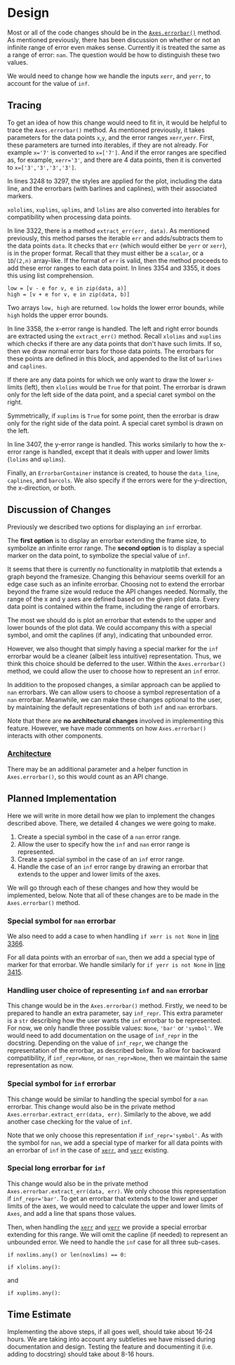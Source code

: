 # Design

Most or all of the code changes should be in the [`Axes.errorbar()`](https://github.com/matplotlib/matplotlib/blob/master/lib/matplotlib/axes/_axes.py#L3086) method. As mentioned previously, there has been discussion on whether or not an infinite range of error even makes sense. Currently it is treated the same as a range of error: `nan`. The question would be how to distinguish these two values.

We would need to change how we handle the inputs `xerr`, and `yerr`, to account for the value of `inf`.

## Tracing ##

To get an idea of how this change would need to fit in, it would be helpful to trace the `Axes.errorbar()` method. As mentioned previously, it takes parameters for the data points `x`,`y`, and the error ranges `xerr`,`yerr`. First, these parameters are turned into iterables, if they are not already. For example `x='7'` is converted to `x=['7']`. And if the error ranges are specified as, for example, `xerr='3'`, and there are 4 data points, then it is converted to `x=['3','3','3','3']`. 

In lines 3248 to 3297, the styles are applied for the plot, including the data line, and the errorbars (with barlines and caplines), with their associated markers. 

`xololims`, `xuplims`, `uplims`, and `lolims` are also converted into iterables for compatibility when processing data points.

In line 3322, there is a method `extract_err(err, data)`. As mentioned previously, this method parses the iterable `err` and adds/subtracts them to the data points `data`. It checks that `err` (which would either be `yerr` or `xerr`), is in the proper format. Recall that they must either be a `scalar`, or a `1D`/`(2,n)` array-like. If the format of `err` is valid, then the method proceeds to add these error ranges to each data point. In lines 3354 and 3355, it does this using list comprehension.

```
low = [v - e for v, e in zip(data, a)]
high = [v + e for v, e in zip(data, b)]
```

Two arrays `low, high` are returned. `low` holds the lower error bounds, while `high` holds the upper error bounds.

In line 3358, the x-error range is handled. The left and right error bounds are extracted using the `extract_err()` method. Recall `xlolims` and `xuplims` which checks if there are any data points that don't have such limits. If so, then we draw normal error bars for those data points. The errorbars for these points are defined in this block, and appended to the list of `barlines` and `caplines`.

If there are any data points for which we only want to draw the lower x-limits (left), then `xlolims` would be `True` for that point. The errorbar is drawn only for the left side of the data point, and a special caret symbol on the right.

Symmetrically, if `xuplims` is `True` for some point, then the errorbar is draw only for the right side of the data point. A special caret symbol is drawn on the left. 

In line 3407, the y-error range is handled. This works similarly to how the x-error range is handled, except that it deals with upper and lower limits (`lolims` and `uplims`).

Finally, an `ErrorbarContainer` instance is created, to house the `data_line`, `caplines`, and `barcols`. We also specify if the errors were for the y-direction, the x-direction, or both.

## Discussion of Changes ##

Previously we described two options for displaying an `inf` errorbar.

The **first option** is to display an errorbar extending the frame size, to symbolize an infinite error range. The **second option** is to display a special marker on the data point, to symbolize the special value of `inf`.

It seems that there is currently no functionality in matplotlib that extends a graph beyond the framesize. Changing this behaviour seems overkill for an edge case such as an infinite errorbar. Choosing not to extend the errorbar beyond the frame size would reduce the API changes needed. Normally, the range of the x and y axes are defined based on the given plot data. Every data point is contained within the frame, including the range of errorbars.

The most we should do is plot an errorbar that extends to the upper and lower bounds of the plot data. We could accompany this with a special symbol, and omit the caplines (if any), indicating that unbounded error. 

However, we also thought that simply having a special marker for the `inf` errorbar would be a cleaner (albeit less intuitive) representation. Thus, we think this choice should be deferred to the user. Within the `Axes.errorbar()` method, we could allow the user to choose how to represent an `inf` error. 

In addition to the proposed changes, a similar approach can be applied to `nan` errorbars. We can allow users to choose a symbol representation of a `nan` errorbar. Meanwhile, we can make these changes optional to the user, by maintaining the default representations of both `inf` and `nan` errorbars.

Note that there are **no architectural changes** involved in implementing this feature. However, we have made comments on how `Axes.errorbar()` interacts with other components.

### [Architecture](./architecture.md) ###

There may be an additional parameter and a helper function in `Axes.errorbar()`, so this would count as an API change.

## Planned Implementation ##

Here we will write in more detail how we plan to implement the changes described above. There, we detailed 4 changes we were going to make.

1. Create a special symbol in the case of a `nan` error range.
2. Allow the user to specify how the `inf` and `nan` error range is represented.
3. Create a special symbol in the case of an `inf` error range.
4. Handle the case of an `inf` error range by drawing an errorbar that extends to the upper and lower limits of the axes.

We will go through each of these changes and how they would be implemented, below. Note that all of these changes are to be made in the `Axes.errorbar()` method.

### Special symbol for `nan` errorbar ###

We also need to add a case to when handling `if xerr is not None` in [line 3366](https://github.com/matplotlib/matplotlib/blob/master/lib/matplotlib/axes/_axes.py#L3366). 

For all data points with an errorbar of `nan`, then we add a special type of marker for that errorbar. We handle similarly for `if yerr is not None` in [line 3415](https://github.com/matplotlib/matplotlib/blob/master/lib/matplotlib/axes/_axes.py#L3415). 

### Handling user choice of representing `inf` and `nan` errorbar ###

This change would be in the `Axes.errorbar()` method. Firstly, we need to be prepared to handle an extra parameter, say `inf_repr`. This extra parameter is a `str` describing how the user wants the `inf` errorbar to be represented. For now, we only handle three possible values: `None`, `'bar'` or `'symbol'`. We would need to add documentation on the usage of `inf_repr` in the docstring. Depending on the value of `inf_repr`, we change the representation of the errorbar, as described below. To allow for backward compatibility, if `inf_repr=None`, or `nan_repr=None`, then we maintain the same representation as now.   

### Special symbol for `inf` errorbar ###

This change would be similar to handling the special symbol for a `nan` errorbar. This change would also be in the private method `Axes.errorbar.extract_err(data, err)`. Similarly to the above, we add another case checking for the value of `inf`.

Note that we only choose this representation if `inf_repr='symbol'`. As with the symbol for `nan`, we add a special type of marker for all data points with an errorbar of `inf` in the case of [`xerr`](https://github.com/matplotlib/matplotlib/blob/master/lib/matplotlib/axes/_axes.py#L3366), and [`yerr`](https://github.com/matplotlib/matplotlib/blob/master/lib/matplotlib/axes/_axes.py#L3415) existing.

### Special long errorbar for `inf` ###

This change would also be in the private method `Axes.errorbar.extract_err(data, err)`. We only choose this representation if `inf_repr='bar'`. To get an errorbar that extends to the lower and upper limits of the axes, we would need to calculate the upper and lower limits of `Axes`, and add a line that spans those values.

Then, when handling the [`xerr`](https://github.com/matplotlib/matplotlib/blob/master/lib/matplotlib/axes/_axes.py#L3366) and [`yerr`](https://github.com/matplotlib/matplotlib/blob/master/lib/matplotlib/axes/_axes.py#L3415) we provide a special errorbar extending for this range. We will omit the capline (if needed) to represent an unbounded error.
We need to handle the `inf` case for all three sub-cases.

```
if noxlims.any() or len(noxlims) == 0:
```
```
if xlolims.any():
```
and
```
if xuplims.any():
```

## Time Estimate

Implementing the above steps, if all goes well, should take about 16-24 hours. We are taking into account any subtleties we have missed during documentation and design. Testing the feature and documenting it (i.e. adding to docstring) should take about 8-16 hours.